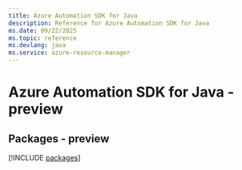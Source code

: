 ```yaml
---
title: Azure Automation SDK for Java
description: Reference for Azure Automation SDK for Java
ms.date: 09/22/2025
ms.topic: reference
ms.devlang: java
ms.service: azure-resource-manager
---
```

# Azure Automation SDK for Java - preview
## Packages - preview
[!INCLUDE [packages](automation-index.md)]